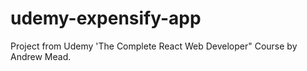 # udemy-expensify-app

Project from Udemy 'The Complete React Web Developer" Course by Andrew Mead.
